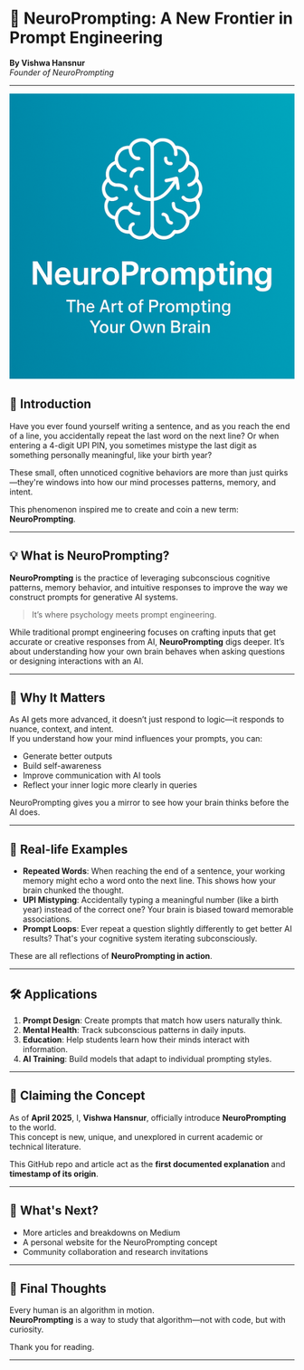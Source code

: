 # 🧠 NeuroPrompting: A New Frontier in Prompt Engineering

**By Vishwa Hansnur**  
*Founder of NeuroPrompting*

---
![NeuroPrompting Banner](NeuroPrompting.png)
## 🧠 Introduction

Have you ever found yourself writing a sentence, and as you reach the end of a line, you accidentally repeat the last word on the next line? Or when entering a 4-digit UPI PIN, you sometimes mistype the last digit as something personally meaningful, like your birth year?

These small, often unnoticed cognitive behaviors are more than just quirks—they're windows into how our mind processes patterns, memory, and intent.

This phenomenon inspired me to create and coin a new term: **NeuroPrompting**.

---

## 💡 What is NeuroPrompting?

**NeuroPrompting** is the practice of leveraging subconscious cognitive patterns, memory behavior, and intuitive responses to improve the way we construct prompts for generative AI systems.

> It’s where psychology meets prompt engineering.

While traditional prompt engineering focuses on crafting inputs that get accurate or creative responses from AI, **NeuroPrompting** digs deeper. It’s about understanding how your own brain behaves when asking questions or designing interactions with an AI.

---

## 🎯 Why It Matters

As AI gets more advanced, it doesn’t just respond to logic—it responds to nuance, context, and intent.  
If you understand how your mind influences your prompts, you can:

- Generate better outputs
- Build self-awareness
- Improve communication with AI tools
- Reflect your inner logic more clearly in queries

NeuroPrompting gives you a mirror to see how your brain thinks before the AI does.

---

## 🧩 Real-life Examples

- **Repeated Words**: When reaching the end of a sentence, your working memory might echo a word onto the next line. This shows how your brain chunked the thought.
- **UPI Mistyping**: Accidentally typing a meaningful number (like a birth year) instead of the correct one? Your brain is biased toward memorable associations.
- **Prompt Loops**: Ever repeat a question slightly differently to get better AI results? That's your cognitive system iterating subconsciously.

These are all reflections of **NeuroPrompting in action**.

---

## 🛠️ Applications

1. **Prompt Design**: Create prompts that match how users naturally think.
2. **Mental Health**: Track subconscious patterns in daily inputs.
3. **Education**: Help students learn how their minds interact with information.
4. **AI Training**: Build models that adapt to individual prompting styles.

---

## 🧾 Claiming the Concept

As of **April 2025**, I, **Vishwa Hansnur**, officially introduce **NeuroPrompting** to the world.  
This concept is new, unique, and unexplored in current academic or technical literature.

This GitHub repo and article act as the **first documented explanation** and **timestamp of its origin**.

---

## 🚀 What's Next?

- More articles and breakdowns on Medium
- A personal website for the NeuroPrompting concept
- Community collaboration and research invitations

---

## 📌 Final Thoughts

Every human is an algorithm in motion.  
**NeuroPrompting** is a way to study that algorithm—not with code, but with curiosity.

Thank you for reading.

---


